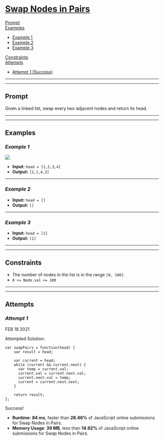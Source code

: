 # [**Swap Nodes in Pairs**](https://leetcode.com/problems/swap-nodes-in-pairs/)

[Prompt](#prompt)  
[Examples](#examples)
- [Example 1](#example-1)  
- [Example 2](#example-2)  
- [Example 3](#example-3)  

[Constraints](#constraints)  
[Attempts](#attempts)  
- [Attempt 1 (Success)](#attempt-1)

---
---
## **Prompt**
Given a linked list, swap every two adjacent nodes and return its head.

---
---
## **Examples**

### *Example 1*
![](https://assets.leetcode.com/uploads/2020/10/03/swap_ex1.jpg)

- **Input:** `head = [1,2,3,4]`  
- **Output:** `[2,1,4,3]`  

---
### *Example 2*

- **Input:** `head = []`  
- **Output:** `[]`

---
### *Example 3*

- **Input:** `head = [1]`  
- **Output:** `[1]`

---
---
## **Constraints**
- The number of nodes in the list is in the range `[0, 100]`.
- `0 <= Node.val <= 100`

---
---
## **Attempts**

### *Attempt 1*
FEB 18 2021

Attempted Solution:
```
var swapPairs = function(head) {
    var result = head;
    
    var current = head;
    while (current && current.next) {
      var temp = current.val;
      current.val = current.next.val;
      current.next.val = temp;
      current = current.next.next;
    }

    return result;
};
```

Success!

- **Runtime**: **84 ms**, faster than **28.46%** of JavaScript online submissions for Swap Nodes in Pairs.
- **Memory Usage**: **39 MB**, less than **14.92%** of JavaScript online submissions for Swap Nodes in Pairs.

